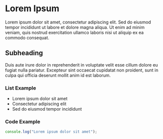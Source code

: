 <!-- 
[info_title]: Lorem Ipsum
[info_description]: Lorem ipsum dolor sit amet, consectetur adipiscing elit. Sed do eiusmod tempor incididunt ut labore et dolore magna aliqua.
[info_date]: Nov. 09 2025
-->

# Lorem Ipsum

Lorem ipsum dolor sit amet, consectetur adipiscing elit. Sed do eiusmod tempor incididunt ut labore et dolore magna aliqua. Ut enim ad minim veniam, quis nostrud exercitation ullamco laboris nisi ut aliquip ex ea commodo consequat.

## Subheading

Duis aute irure dolor in reprehenderit in voluptate velit esse cillum dolore eu fugiat nulla pariatur. Excepteur sint occaecat cupidatat non proident, sunt in culpa qui officia deserunt mollit anim id est laborum.

### List Example

- Lorem ipsum dolor sit amet
- Consectetur adipiscing elit
- Sed do eiusmod tempor incididunt

### Code Example

```javascript
console.log("Lorem ipsum dolor sit amet");
```